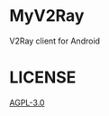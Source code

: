 # MyV2Ray
V2Ray client for Android

# LICENSE
[AGPL-3.0](https://github.com/myv2ray/MyV2Ray/blob/master/LICENSE)
